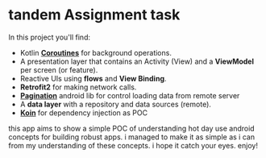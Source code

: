 # tandem Assignment task

In this project you'll find:
*   Kotlin **[Coroutines](https://kotlinlang.org/docs/reference/coroutines-overview.html)** for background operations.
*   A presentation layer that contains an Activity (View) and a **ViewModel** per screen (or feature).
*   Reactive UIs using **flows** and **View Binding**.
*   **Retrofit2** for making network calls.
*   **[Pagination](https://developer.android.com/topic/libraries/architecture/paging?hl=en)** android lib for control loading data from remote server 
*   A **data layer** with a repository and data sources (remote).
*   **[Koin](https://insert-koin.io/)** for dependency injection as POC 


this app aims to show a simple POC of understanding hot day use android concepts for building robust apps. i managed to make it as simple as i can from my understanding of these concepts.
i hope it catch your eyes. enjoy!

